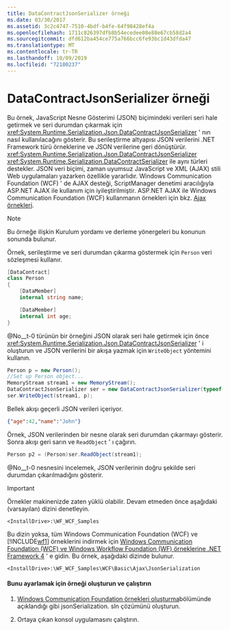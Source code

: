 ```yaml
---
title: DataContractJsonSerializer örneği
ms.date: 03/30/2017
ms.assetid: 3c2c4747-7510-4bdf-b4fe-64f98428ef4a
ms.openlocfilehash: 1711c826397dfb8b54ecedee08e88e67cb58d2a4
ms.sourcegitcommit: dfd612ba454ce775a766bcc6fe93bc1d43dfda47
ms.translationtype: MT
ms.contentlocale: tr-TR
ms.lasthandoff: 10/09/2019
ms.locfileid: "72180237"
---
```

# <a name="datacontractjsonserializer-sample"></a>DataContractJsonSerializer örneği
Bu örnek, JavaScript Nesne Gösterimi (JSON) biçimindeki verileri seri hale getirmek ve seri durumdan çıkarmak için <xref:System.Runtime.Serialization.Json.DataContractJsonSerializer> ' nın nasıl kullanılacağını gösterir. Bu serileştirme altyapısı JSON verilerini .NET Framework türü örneklerine ve JSON verilerine geri dönüştürür. <xref:System.Runtime.Serialization.Json.DataContractJsonSerializer> <xref:System.Runtime.Serialization.DataContractSerializer> ile aynı türleri destekler. JSON veri biçimi, zaman uyumsuz JavaScript ve XML (AJAX) stili Web uygulamaları yazarken özellikle yararlıdır. Windows Communication Foundation (WCF) ' de AJAX desteği, ScriptManager denetimi aracılığıyla ASP.NET AJAX ile kullanım için iyileştirilmiştir. ASP.NET AJAX ile Windows Communication Foundation (WCF) kullanmanın örnekleri için bkz. [Ajax örnekleri](ajax.md).  
  
> [!NOTE]
> Bu örneğe ilişkin Kurulum yordamı ve derleme yönergeleri bu konunun sonunda bulunur.  
  
 Örnek, serileştirme ve seri durumdan çıkarma göstermek için `Person` veri sözleşmesi kullanır.  

```csharp
[DataContract]
class Person
{
    [DataMember]
    internal string name;

    [DataMember]
    internal int age;
}
```

 @No__t-0 türünün bir örneğini JSON olarak seri hale getirmek için önce <xref:System.Runtime.Serialization.Json.DataContractJsonSerializer> ' i oluşturun ve JSON verilerini bir akışa yazmak için `WriteObject` yöntemini kullanın.  

```csharp
Person p = new Person();
//Set up Person object...
MemoryStream stream1 = new MemoryStream();
DataContractJsonSerializer ser = new DataContractJsonSerializer(typeof(Person));
ser.WriteObject(stream1, p);
```

 Bellek akışı geçerli JSON verileri içeriyor.
  
```json  
{"age":42,"name":"John"}  
```  
  
 Örnek, JSON verilerinden bir nesne olarak seri durumdan çıkarmayı gösterir. Sonra akışı geri sarın ve `ReadObject` ' ı çağırın.  

```csharp
Person p2 = (Person)ser.ReadObject(stream1);
```

 @No__t-0 nesnesini incelemek, JSON verilerinin doğru şekilde seri durumdan çıkarılmadığını gösterir.  
  
> [!IMPORTANT]
> Örnekler makinenizde zaten yüklü olabilir. Devam etmeden önce aşağıdaki (varsayılan) dizini denetleyin.  
>   
> `<InstallDrive>:\WF_WCF_Samples`  
>   
> Bu dizin yoksa, tüm Windows Communication Foundation (WCF) ve [!INCLUDE[wf1](../../../../includes/wf1-md.md)] örneklerini indirmek için [Windows Communication Foundation (WCF) ve Windows Workflow Foundation (WF) örneklerine .NET Framework 4](https://go.microsoft.com/fwlink/?LinkId=150780) ' e gidin. Bu örnek, aşağıdaki dizinde bulunur.  
>   
> `<InstallDrive>:\WF_WCF_Samples\WCF\Basic\Ajax\JsonSerialization`  
  
#### <a name="to-set-up-build-and-run-the-sample"></a>Bunu ayarlamak için örneği oluşturun ve çalıştırın  
  
1. [Windows Communication Foundation örnekleri oluşturma](../../../../docs/framework/wcf/samples/building-the-samples.md)bölümünde açıklandığı gibi jsonSerialization. sln çözümünü oluşturun.  
  
2. Ortaya çıkan konsol uygulamasını çalıştırın.  
